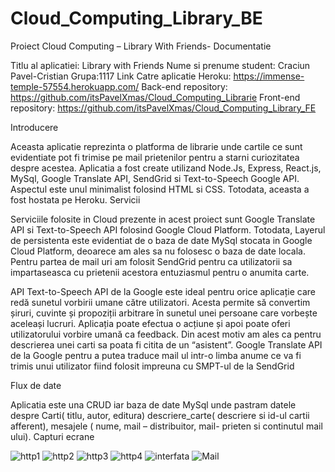 # Cloud_Computing_Library_BE
Proiect Cloud Computing – Library With Friends- Documentatie

Titlu al aplicatiei: Library with Friends Nume si prenume student: Craciun Pavel-Cristian Grupa:1117 Link Catre aplicatie Heroku: https://immense-temple-57554.herokuapp.com/ Back-end repository: https://github.com/itsPavelXmas/Cloud_Computing_Librarie Front-end repository: https://github.com/itsPavelXmas/Cloud_Computing_Library_FE 

Introducere

Aceasta aplicatie reprezinta o platforma de librarie unde cartile ce sunt evidentiate pot fi trimise pe mail prietenilor pentru a starni curiozitatea despre acestea. Aplicatia a fost create utilizand Node.Js, Express, React.js, MySql, Google Translate API, SendGrid si Text-to-Speech Google API. Aspectul este unul minimalist folosind HTML si CSS. Totodata, aceasta a fost hostata pe Heroku. Servicii

Serviciile folosite in Cloud prezente in acest proiect sunt Google Translate API si Text-to-Speech API folosind Google Cloud Platform. Totodata, Layerul de persistenta este evidentiat de o baza de date MySql stocata in Google Cloud Platform, deoarece am ales sa nu folosesc o baza de date locala. Pentru partea de mail uri am folosit SendGrid pentru ca utilizatorii sa impartaseasca cu prietenii acestora entuziasmul pentru o anumita carte.

API Text-to-Speech API de la Google este ideal pentru orice aplicație care redă sunetul vorbirii umane către utilizatori. Acesta permite să convertim șiruri, cuvinte și propoziții arbitrare în sunetul unei persoane care vorbește aceleași lucruri. Aplicația poate efectua o acțiune și apoi poate oferi utilizatorului vorbire umană ca feedback. Din acest motiv am ales ca pentru descrierea unei carti sa poata fi citita de un “asistent”.
Google Translate API de la Google pentru a putea traduce mail ul intr-o limba anume ce va fi trimis unui utilizator fiind folosit impreuna cu SMPT-ul de la SendGrid

Flux de date

Aplicatia este una CRUD iar baza de date MySql unde pastram datele despre Carti( titlu, autor, editura) descriere_carte( descriere si id-ul cartii afferent), mesajele ( nume, mail – distribuitor, mail- prieten si continutul mail ului). Capturi ecrane

![http1](https://user-images.githubusercontent.com/72074376/168486428-8da3d124-528b-49f0-ad90-1a78028964a9.png)
![http2](https://user-images.githubusercontent.com/72074376/168486430-6675b99f-e6ee-444e-af9b-6c02ea480b12.png)
![http3](https://user-images.githubusercontent.com/72074376/168486431-5c4be3a8-d3ad-4ade-9e91-69b525fdb3da.png)
![http4](https://user-images.githubusercontent.com/72074376/168486432-21baf95b-4519-4f74-9bc3-e115dddd34d7.png)
![interfata](https://user-images.githubusercontent.com/72074376/168486433-5bacb4bc-8fcf-4e47-8481-3a7668e2974b.png)
![Mail](https://user-images.githubusercontent.com/72074376/168486434-96bc4cf7-7486-426a-931a-e7180beac834.png)

